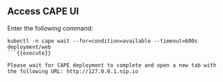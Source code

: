 ## Access CAPE UI

Enter the following command:
```
kubectl -n cape wait --for=condition=available --timeout=600s deployment/web
```{{execute}}

Please wait for CAPE deployment to complete and open a new tab with the following URL: http://127.0.0.1.nip.io
